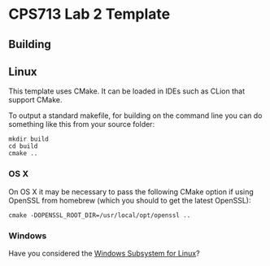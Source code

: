 CPS713 Lab 2 Template
===

## Building

## Linux

This template uses CMake. It can be loaded in IDEs such as CLion that support CMake.

To output a standard makefile, for building on the command line you can do something like this from your source folder:
```$bash
mkdir build
cd build
cmake ..
```

### OS X


On OS X it may be necessary to pass the following CMake option if using OpenSSL  from homebrew (which you should to get the latest OpenSSL):

`cmake -DOPENSSL_ROOT_DIR=/usr/local/opt/openssl ..`

### Windows

Have you considered the [Windows Subsystem for Linux](https://msdn.microsoft.com/en-us/commandline/wsl/about)?